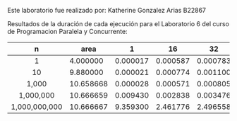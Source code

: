 Este laboratorio fue realizado por:
Katherine Gonzalez Arias B22867


Resultados de la duración de cada ejecución para el Laboratorio 6 del curso de Programacion Paralela y Concurrente:



|                n               | area      | 1        | 16       | 32       | 64       | 128      |
|:------------------------------:|-----------|----------|----------|----------|----------|----------|
|                             1  | 4.000000  | 0.000017 | 0.000587 | 0.000783 | 0.001363 | 0.002452 |
|                           10   | 9.880000  | 0.000021 | 0.000774 | 0.001100 | 0.002081 | 0.002646 |
|                       1,000    | 10.658668 | 0.000028 | 0.000571 | 0.000805 | 0.001327 | 0.002419 |
|                1,000,000       | 10.666659 | 0.009430 | 0.002838 | 0.003476 | 0.003921 | 0.006758 |
|          1,000,000,000         | 10.666667 | 9.359300 | 2.461776 | 2.496558 | 2.514557 | 2.514446 |
